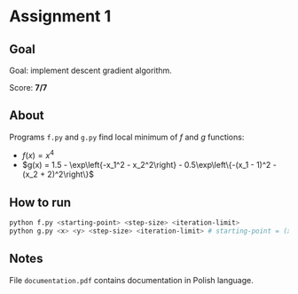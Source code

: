 # Assignment 1

## Goal

Goal: implement descent gradient algorithm.

Score: **7/7**

## About

Programs `f.py` and `g.py` find local minimum of $f$ and $g$ functions:

* $f(x) = x^4$
* $g(x) = 1.5 - \exp\left{-x_1^2 - x_2^2\right} - 0.5\exp\left\{-(x_1 - 1)^2 - (x_2 + 2)^2\right\}$

## How to run

```bash
python f.py <starting-point> <step-size> <iteration-limit>
python g.py <x> <y> <step-size> <iteration-limit> # starting-point = (x, y)
```

## Notes

File `documentation.pdf` contains documentation in Polish language.
